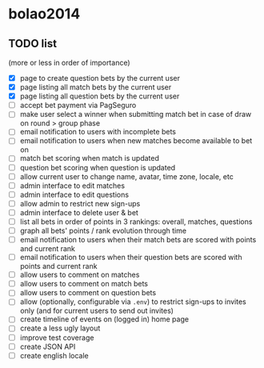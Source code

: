 # bolao2014

## TODO list

(more or less in order of importance)

- [X] page to create question bets by the current user
- [X] page listing all match bets by the current user
- [X] page listing all question bets by the current user
- [ ] accept bet payment via PagSeguro
- [ ] make user select a winner when submitting match bet in case of draw on round > group phase
- [ ] email notification to users with incomplete bets
- [ ] email notification to users when new matches become available to bet on
- [ ] match bet scoring when match is updated
- [ ] question bet scoring when question is updated
- [ ] allow current user to change name, avatar, time zone, locale, etc
- [ ] admin interface to edit matches
- [ ] admin interface to edit questions
- [ ] allow admin to restrict new sign-ups
- [ ] admin interface to delete user & bet
- [ ] list all bets in order of points in 3 rankings: overall, matches, questions
- [ ] graph all bets' points / rank evolution through time
- [ ] email notification to users when their match bets are scored with points and current rank
- [ ] email notification to users when their question bets are scored with points and current rank
- [ ] allow users to comment on matches
- [ ] allow users to comment on match bets
- [ ] allow users to comment on question bets
- [ ] allow (optionally, configurable via `.env`) to restrict sign-ups to invites only (and for current users to send out invites)
- [ ] create timeline of events on (logged in) home page
- [ ] create a less ugly layout
- [ ] improve test coverage
- [ ] create JSON API
- [ ] create english locale

